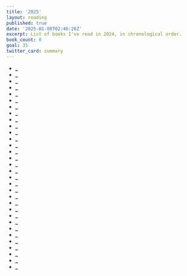 ```yaml
---
title: '2025'
layout: reading
published: true
date: '2025-01-08T02:46:26Z'
excerpt: List of books I've read in 2024, in chronological order.
book_count: 0
goal: 35
twitter_card: summary
---
```


- **_**
  <div><small></small></div>
- **_**
  <div><small></small></div>
- **_**
  <div><small></small></div>
- **_**
  <div><small></small></div>
- **_**
  <div><small></small></div>
- **_**
  <div><small></small></div>
- **_**
  <div><small></small></div>
- **_**
  <div><small></small></div>
- **_**
  <div><small></small></div>
- **_**
  <div><small></small></div>
- **_**
  <div><small></small></div>
- **_**
  <div><small></small></div>
- **_**
  <div><small></small></div>
- **_**
  <div><small></small></div>
- **_**
  <div><small></small></div>
- **_**
  <div><small></small></div>
- **_**
  <div><small></small></div>
- **_**
  <div><small></small></div>
- **_**
  <div><small></small></div>
- **_**
  <div><small></small></div>
- **_**
  <div><small></small></div>
- **_**
  <div><small></small></div>
- **_**
  <div><small></small></div>
- **_**
  <div><small></small></div>
- **_**
  <div><small></small></div>
- **_**
  <div><small></small></div>
- **_**
  <div><small></small></div>
- **_**
  <div><small></small></div>
- **_**
  <div><small></small></div>
- **_**
  <div><small></small></div>
- **_**
  <div><small></small></div>
- **_**
  <div><small></small></div>
